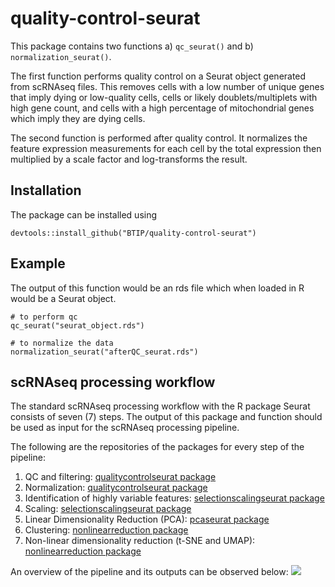 # quality-control-seurat
This package contains two functions a) `qc_seurat()` and b) `normalization_seurat()`.

The first function performs quality control on a Seurat object generated from scRNAseq files. This removes cells with a low number of unique genes that imply dying or low-quality cells, cells or likely doublets/multiplets with high gene count, and cells with a high percentage of mitochondrial genes which imply they are dying cells.

The second function is performed after quality control. It normalizes the feature expression measurements for each cell by the total expression then multiplied by a scale factor and log-transforms the result.

## Installation
The package can be installed using
```
devtools::install_github("BTIP/quality-control-seurat")
```

## Example
The output of this function would be an rds file which when loaded in R would be a Seurat object.
```
# to perform qc
qc_seurat("seurat_object.rds")

# to normalize the data
normalization_seurat("afterQC_seurat.rds")
```

## scRNAseq processing workflow
The standard scRNAseq processing workflow with the R package Seurat consists of seven (7) steps. The output of this package and function should be used as input for the scRNAseq processing pipeline. 

The following are the repositories of the packages for every step of the pipeline:
1. QC and filtering: [qualitycontrolseurat package](https://github.com/BTIP2024/quality-control-seurat)
2. Normalization: [qualitycontrolseurat package](https://github.com/BTIP2024/quality-control-seurat)
3. Identification of highly variable features: [selectionscalingseurat package](https://github.com/BTIP2024/selection-scaling-seurat)
4. Scaling: [selectionscalingseurat package](https://github.com/BTIP2024/selection-scaling-seurat)
5. Linear Dimensionality Reduction (PCA): [pcaseurat package](https://github.com/BTIP2024/pca-seurat)
6. Clustering: [nonlinearreduction package](https://github.com/BTIP2024/non-linear-reduction)
7. Non-linear dimensionality reduction (t-SNE and UMAP): [nonlinearreduction package](https://github.com/BTIP2024/non-linear-reduction)

An overview of the pipeline and its outputs can be observed below:
![](https://github.com/user-attachments/assets/de8e812a-6c6d-475a-9b58-33156348de11)
